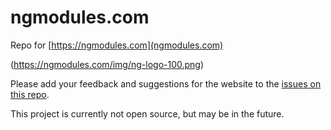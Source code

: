 # ngmodules.com

Repo for [https://ngmodules.com](ngmodules.com)

(https://ngmodules.com/img/ng-logo-100.png)

Please add your feedback and suggestions for the website to the [issues on this repo](https://github.com/sdeering/ngmodules.com/issues).

This project is currently not open source, but may be in the future.
